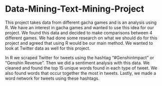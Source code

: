 # Data-Mining-Text-Mining-Project
This project takes data from different gacha games and is an analysis using R. We have an interest in gacha games and wanted to use this idea for our project. We found this data and decided to make comparisons between 4 different games. We had done some research on what we should do for this project and agreed that using R would be our main method. We wanted to look at Twitter data as well for this project.

In R we scraped Twitter for tweets using the hashtag “#GenshinImpact” or “Genshin Revenue”. Then we did a sentiment analysis with this data. We cleaned and found the top 15 unique words found in each type of tweet. We also found words that occur together the most in tweets. Lastly, we made a word network for tweets using these hashtags. 
